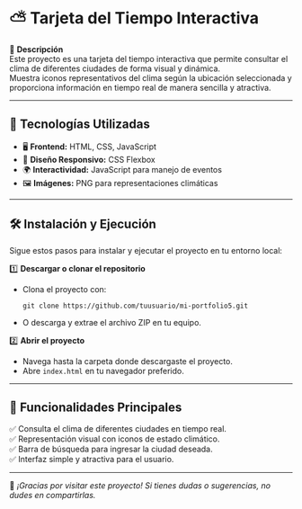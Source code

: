# ⛅ Tarjeta del Tiempo Interactiva

📌 **Descripción**  
Este proyecto es una tarjeta del tiempo interactiva que permite consultar el clima de diferentes ciudades de forma visual y dinámica.  
Muestra iconos representativos del clima según la ubicación seleccionada y proporciona información en tiempo real de manera sencilla y atractiva.  

---

## 🚀 Tecnologías Utilizadas
- 🖥 **Frontend:** HTML, CSS, JavaScript  
- 🎨 **Diseño Responsivo:** CSS Flexbox  
- 🌍 **Interactividad:** JavaScript para manejo de eventos  
- 🖼 **Imágenes:** PNG para representaciones climáticas  

---

## 🛠 Instalación y Ejecución
Sigue estos pasos para instalar y ejecutar el proyecto en tu entorno local:

1️⃣ **Descargar o clonar el repositorio**  
   - Clona el proyecto con:  
     ```
     git clone https://github.com/tuusuario/mi-portfolio5.git
     ```
   - O descarga y extrae el archivo ZIP en tu equipo.  

2️⃣ **Abrir el proyecto**  
   - Navega hasta la carpeta donde descargaste el proyecto.  
   - Abre `index.html` en tu navegador preferido.  

---

## 📌 Funcionalidades Principales
✅ Consulta el clima de diferentes ciudades en tiempo real.  
✅ Representación visual con iconos de estado climático.  
✅ Barra de búsqueda para ingresar la ciudad deseada.  
✅ Interfaz simple y atractiva para el usuario.  

---

🚀 _¡Gracias por visitar este proyecto! Si tienes dudas o sugerencias, no dudes en compartirlas._  
